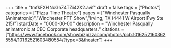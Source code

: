 +++
title = "tmfkFXHNcGhZ4TZi42X2.avif"
draft = false
tags = ["Photos"]
categories = ["Pizza Time Theatre"]
pages = ["Winchester Pasqually (Animatronic)","Winchester PTT Show","Irving, TX (4441 W Airport Fwy Ste 215)"]
startDate = "0000-00-00"
description = "Winchester Pasqually animatronic at CEC Corporate headquarters."
citations = ["https://www.facebook.com/showbizpizzacom/photos/pcb.10162521603625554/10162521603480554/?type=3&theater"]
+++
